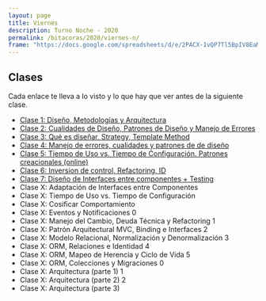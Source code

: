 ```yaml
---
layout: page
title: Viernes
description: Turno Noche - 2020
permalink: /bitacoras/2020/viernes-n/
frame: "https://docs.google.com/spreadsheets/d/e/2PACX-1vQP7Tl5BpIV8EaMimFoOCMavEURNjtiYdGw3hOtG-_o8iz3aKnvp7Bo0oBNWsvzqNQnjQ0UZ8cFx2zL/pubhtml?gid=0&amp;single=true&amp;widget=true&amp;headers=false"
---
```


## Clases

Cada enlace te lleva a lo visto y lo que hay que ver antes de la siguiente clase.
- [Clase 1: Diseño, Metodologías y Arquitectura]({{site.baseurl}}/bitacoras/2020/viernes-n/clase-01)
- [Clase 2: Cualidades de Diseño, Patrones de Diseño y Manejo de Errores]({{site.baseurl}}/bitacoras/2020/viernes-n/clase-02)
- [Clase 3: Qué es diseñar, Strategy, Template Method]({{site.baseurl}}/bitacoras/2020/viernes-n/clase-03)
- [Clase 4: Manejo de errores, cualidades y patrones de de diseño]({{site.baseurl}}/bitacoras/2020/viernes-n/clase-04)
- [Clase 5: Tiempo de Uso vs. Tiempo de Configuración. Patrones creacionales (online)]({{site.baseurl}}/bitacoras/2020/viernes-n/clase-05)
- [Clase 6: Inversion de control, Refactoring, ID]({{site.baseurl}}/bitacoras/2020/viernes-n/clase-06)
- [Clase 7: Diseño de Interfaces entre componentes + Testing]({{site.baseurl}}/bitacoras/2020/viernes-n/clase-07)
- Clase X: Adaptación de Interfaces entre Componentes <!-- ({{site.baseurl}}/bitacoras/2020/viernes-n/clase-05) -->
- Clase X: Tiempo de Uso vs. Tiempo de Configuración <!-- ({{site.baseurl}}/bitacoras/2020/viernes-n/clase-06) -->
- Clase X: Cosificar Comportamiento <!-- ({{site.baseurl}}/bitacoras/2020/viernes-n/clase-07) -->
- Clase X: Eventos y Notificaciones <!-- ({{site.baseurl}}/bitacoras/2020/viernes-n/clase-08) -->0
- Clase X: Manejo del Cambio, Deuda Técnica y Refactoring <!-- ({{site.baseurl}}/bitacoras/2020/viernes-n/clase-09) -->1
- Clase X: Patrón Arquitectural MVC, Binding e Interfaces <!-- ({{site.baseurl}}/bitacoras/2020/viernes-n/clase-10) -->2
- Clase X: Modelo Relacional, Normalización y Denormalización <!-- ({{site.baseurl}}/bitacoras/2020/viernes-n/clase-12) -->3
- Clase X: ORM, Relaciones e Identidad <!-- ({{site.baseurl}}/bitacoras/2020/viernes-n/clase-13) -->4
- Clase X: ORM, Mapeo de Herencia y Ciclo de Vida <!-- ({{site.baseurl}}/bitacoras/2020/viernes-n/clase-14) -->5
- Clase X: ORM, Colecciones y Migraciones <!-- ({{site.baseurl}}/bitacoras/2020/viernes-n/clase-15) -->0
- Clase X: Arquitectura (parte 1) <!-- ({{site.baseurl}}/bitacoras/2020/viernes-n/clase-20) -->1
- Clase X: Arquitectura (parte 2) <!-- ({{site.baseurl}}/bitacoras/2020/viernes-n/clase-21) -->2
- Clase X: Arquitectura (parte 3) <!-- ({{site.baseurl}}/bitacoras/2020/viernes-n/clase-22) -->
